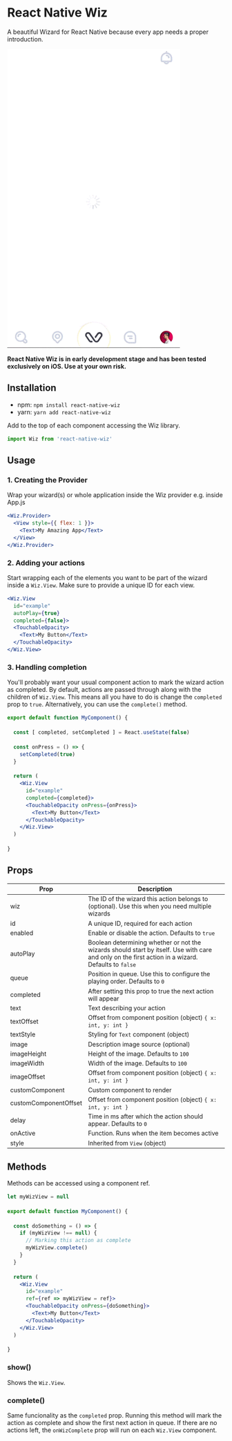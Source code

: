 # React Native Wiz
A beautiful Wizard for React Native because every app needs a proper introduction.

![React Native Wiz Preview](example/wiz.gif)

**React Native Wiz is in early development stage and has been tested exclusively on iOS. Use at your own risk.**

Installation
--- 
* npm: `npm install react-native-wiz`
* yarn: `yarn add react-native-wiz`

Add to the top of each component accessing the Wiz library.

```jsx
import Wiz from 'react-native-wiz'
```
 
Usage
---

### 1. Creating the Provider
Wrap your wizard(s) or whole application inside the Wiz provider e.g. inside App.js
```jsx
<Wiz.Provider>
  <View style={{ flex: 1 }}>
    <Text>My Amazing App</Text>
  </View>
</Wiz.Provider>
```

### 2. Adding your actions
Start wrapping each of the elements you want to be part of the wizard inside a `Wiz.View`. Make sure to provide a unique ID for each view.
```jsx
<Wiz.View
  id="example"
  autoPlay={true}
  completed={false}>
  <TouchableOpacity>
    <Text>My Button</Text>
  </TouchableOpacity>
</Wiz.View>
```

### 3. Handling completion
You'll probably want your usual component action to mark the wizard action as completed. By default, actions are passed through along with the children of `Wiz.View`. This means all you have to do is change the `completed` prop to `true`. Alternatively, you can use the `complete()` method.

```jsx
export default function MyComponent() {

  const [ completed, setCompleted ] = React.useState(false)

  const onPress = () => {
    setCompleted(true)
  }

  return (
    <Wiz.View  
      id="example"
      completed={completed}>
      <TouchableOpacity onPress={onPress}>
        <Text>My Button</Text>
      </TouchableOpacity>
    </Wiz.View>
  )

}
```

Props
---

Prop          | Description   |
------------- | ------------- |
wiz           | The ID of the wizard this action belongs to (optional). Use this when you need multiple wizards
id            | A unique ID, required for each action
enabled       | Enable or disable the action. Defaults to `true`
autoPlay      | Boolean determining whether or not the wizards should start by itself. Use with care and only on the first action in a wizard. Defaults to `false`
queue         | Position in queue. Use this to configure the playing order. Defaults to `0`
completed     | After setting this prop to true the next action will appear
text          | Text describing your action
textOffset    | Offset from component position (object) `{ x: int, y: int }`
textStyle     | Styling for `Text` component (object)
image         | Description image source (optional)
imageHeight   | Height of the image. Defaults to `100`
imageWidth    | Width of the image. Defaults to `100`
imageOffset   | Offset from component position (object) `{ x: int, y: int }`
customComponent | Custom component to render
customComponentOffset | Offset from component position (object) `{ x: int, y: int }`
delay         | Time in ms after which the action should appear. Defaults to `0`
onActive      | Function. Runs when the item becomes active
style         | Inherited from `View` (object)

Methods
---

Methods can be accessed using a component ref.

```jsx
let myWizView = null

export default function MyComponent() {

  const doSomething = () => {
    if (myWizView !== null) {
      // Marking this action as complete
      myWizView.complete()
    }
  }

  return (
    <Wiz.View  
      id="example"
      ref={ref => myWizView = ref}>
      <TouchableOpacity onPress={doSomething}>
        <Text>My Button</Text>
      </TouchableOpacity>
    </Wiz.View>
  )

}
```

### show()
Shows the `Wiz.View`.

### complete()
Same funcionality as the `completed` prop. Running this method will mark the action as complete and show the first next action in queue. If there are no actions left, the `onWizComplete` prop will run on each `Wiz.View` component.
